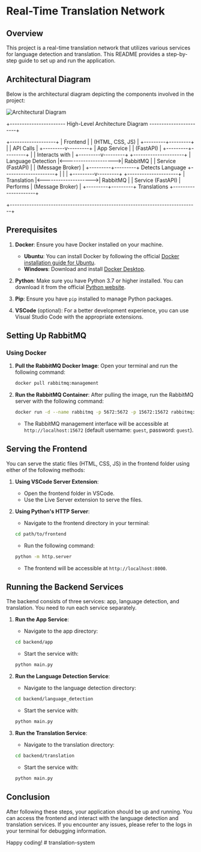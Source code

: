 # Real-Time Translation Network

## Overview
This project is a real-time translation network that utilizes various services for language detection and translation. This README provides a step-by-step guide to set up and run the application.

## Architectural Diagram

Below is the architectural diagram depicting the components involved in the project:

![Architectural Diagram](https://drive.google.com/file/d/1t65usTmjxZzilIybmQqKXp1txFfSZ9Po/view)

+----------------------- High-Level Architecture Diagram -----------------------+

+-------------------+
|      Frontend     |
| (HTML, CSS, JS)   |
+---------+---------+
          |
          | API Calls
          |
+---------v---------+
|      App Service  |
| (FastAPI)         |
+---------+---------+
          |
          | Interacts with
          |
+---------v---------+                       +---------------------+
| Language Detection |<-------------------->|   RabbitMQ          |
| Service (FastAPI)  |                      | (Message Broker)    |
+---------+---------+   Detects Language    +---------------------+
          |
          | 
          |
+---------v---------+                      +---------------------+
| Translation       |<-------------------->|   RabbitMQ          |
| Service (FastAPI) |       Performs       | (Message Broker)    |
+---------+---------+     Translations     +---------------------+

+------------------------------------------------------------------------------+

## Prerequisites

1. **Docker**: Ensure you have Docker installed on your machine.
   - **Ubuntu**: You can install Docker by following the official [Docker installation guide for Ubuntu](https://docs.docker.com/engine/install/ubuntu/).
   - **Windows**: Download and install [Docker Desktop](https://www.docker.com/products/docker-desktop).

2. **Python**: Make sure you have Python 3.7 or higher installed. You can download it from the official [Python website](https://www.python.org/downloads/).

3. **Pip**: Ensure you have `pip` installed to manage Python packages.

4. **VSCode** (optional): For a better development experience, you can use Visual Studio Code with the appropriate extensions.

## Setting Up RabbitMQ

### Using Docker

1. **Pull the RabbitMQ Docker Image**:
   Open your terminal and run the following command:
   ```bash
   docker pull rabbitmq:management
   ```

2. **Run the RabbitMQ Container**:
   After pulling the image, run the RabbitMQ server with the following command:
   ```bash
   docker run -d --name rabbitmq -p 5672:5672 -p 15672:15672 rabbitmq:management
   ```
   - The RabbitMQ management interface will be accessible at `http://localhost:15672` (default username: `guest`, password: `guest`).

## Serving the Frontend

You can serve the static files (HTML, CSS, JS) in the frontend folder using either of the following methods:

1. **Using VSCode Server Extension**:
   - Open the frontend folder in VSCode.
   - Use the Live Server extension to serve the files.

2. **Using Python's HTTP Server**:
   - Navigate to the frontend directory in your terminal:
   ```bash
   cd path/to/frontend
   ```
   - Run the following command:
   ```bash
   python -m http.server
   ```
   - The frontend will be accessible at `http://localhost:8000`.

## Running the Backend Services

The backend consists of three services: app, language detection, and translation. You need to run each service separately.

1. **Run the App Service**:
   - Navigate to the app directory:
   ```bash
   cd backend/app
   ```
   - Start the service with:
   ```bash
   python main.py
   ```

2. **Run the Language Detection Service**:
   - Navigate to the language detection directory:
   ```bash
   cd backend/language_detection
   ```
   - Start the service with:
   ```bash
   python main.py
   ```

3. **Run the Translation Service**:
   - Navigate to the translation directory:
   ```bash
   cd backend/translation
   ```
   - Start the service with:
   ```bash
   python main.py
   ```

## Conclusion

After following these steps, your application should be up and running. You can access the frontend and interact with the language detection and translation services. If you encounter any issues, please refer to the logs in your terminal for debugging information.

Happy coding!
#   t r a n s l a t i o n - s y s t e m 
 
 